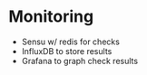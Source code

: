 
Monitoring
======================

* Sensu w/ redis for checks
* InfluxDB to store results
* Grafana to graph check results
